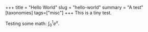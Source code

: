 +++
title = "Hello World"
slug = "hello-world"
summary = "A test"
[taxonomies]
tags=["misc"]
+++
This is a tiny test.

Testing some math: $\int_0^1 e^x$.
